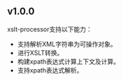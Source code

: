 ## v1.0.0
    
xslt-processor支持以下能力：
* 支持解析XML字符串为可操作对象。
* 进行XSLT转换。
* 构建xpath表达式计算上下文及计算。
* 支持xpath表达式解析。